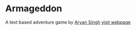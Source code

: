 # Armageddon

A text based adventure game by [Aryan Singh](https://zer0as.github.io)
[visit webpage](https://zer0as.github.io/armageddon)